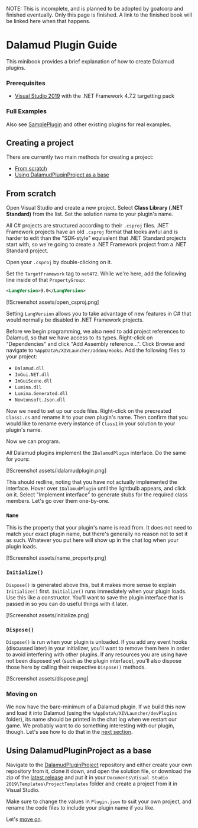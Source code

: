 NOTE: This is incomplete, and is planned to be adopted by goatcorp and finished eventually. Only this page is finished. A link to the finished book will be linked here when that happens.

# Dalamud Plugin Guide
This minibook provides a brief explanation of how to create Dalamud plugins.

### Prerequisites
 * [Visual Studio 2019](https://visualstudio.microsoft.com/vs/) with the .NET Framework 4.7.2 targetting pack

### Full Examples
Also see [SamplePlugin](https://github.com/ff-meli/SamplePlugin) and other existing plugins for real examples.

## Creating a project
There are currently two main methods for creating a project:
 * [From scratch](#from-scratch)
 * [Using DalamudPluginProject as a base](#using-dalamudpluginproject-as-a-base)

## From scratch
Open Visual Studio and create a new project. Select **Class Library (.NET Standard)** from the list. Set the
solution name to your plugin's name.

All C# projects are structured according to their `.csproj` files. .NET Framework projects have an old `.csproj`
format that looks awful and is harder to edit than the "SDK-style" equivalent that .NET Standard projects start
with, so we're going to create a .NET Framework project from a .NET Standard project.

Open your `.csproj` by double-clicking on it.

Set the `TargetFramework` tag to `net472`. While we're here, add the following line inside of that `PropertyGroup`:

```xml
<LangVersion>9.0</LangVersion>
```

[!Screenshot assets/open_csproj.png]

Setting `LangVersion` allows you to take advantage of new features in C# that would normally be disabled in .NET
Framework projects.

Before we begin programming, we also need to add project references to Dalamud, so that we have access to its types.
Right-click on "Dependencies" and click "Add Assembly reference...". Click Browse and navigate to
`%AppData%/XIVLauncher/addon/Hooks`. Add the following files to your project:
 * `Dalamud.dll`
 * `ImGui.NET.dll`
 * `ImGuiScene.dll`
 * `Lumina.dll`
 * `Lumina.Generated.dll`
 * `Newtonsoft.Json.dll`

Now we need to set up our code files. Right-click on the precreated `Class1.cs` and rename it to your own plugin's name.
Then confirm that you would like to rename every instance of `Class1` in your solution to your plugin's name.

Now we can program.

All Dalamud plugins implement the `IDalamudPlugin` interface. Do the same for yours:

[!Screenshot assets/idalamudplugin.png]

This should redline, noting that you have not actually implemented the interface. Hover over `IDalamudPlugin` until
the lightbulb appears, and click on it. Select "Implement interface" to generate stubs for the required class
members. Let's go over them one-by-one.

### `Name`
This is the property that your plugin's name is read from. It does not need to match your exact plugin name, but
there's generally no reason not to set it as such. Whatever you put here will show up in the chat log when your
plugin loads.

[!Screenshot assets/name_property.png]

### `Initialize()`
`Dispose()` is generated above this, but it makes more sense to explain `Initialize()` first. `Initialize()` runs
immediately when your plugin loads. Use this like a constructor. You'll want to save the plugin interface that
is passed in so you can do useful things with it later.

[!Screenshot assets/initialize.png]

### `Dispose()`
`Dispose()` is run when your plugin is unloaded. If you add any event hooks (discussed later) in your initializer,
you'll want to remove them here in order to avoid interfering with other plugins. If any resources you are using
have not been disposed yet (such as the plugin interface), you'll also dispose those here by calling their
respective `Dispose()` methods.

[!Screenshot assets/dispose.png]

### Moving on
We now have the bare-minimum of a Dalamud plugin. If we build this now and load it into Dalamud (using the
`%AppData%/XIVLauncher/devPlugins` folder), its name should be printed in the chat log when we restart our game.
We probably want to do something interesting with our plugin, though. Let's see how to do that in the
[next section](sections/chat_log.md).


## Using DalamudPluginProject as a base
Navigate to the [DalamudPluginProject](https://github.com/karashiiro/DalamudPluginProjectTemplate) repository
and either create your own repository from it, clone it down, and open the solution file, or download the zip
of the [latest release](https://github.com/karashiiro/DalamudPluginProjectTemplate/releases) and put it in your
`Documents\Visual Studio 2019\Templates\ProjectTemplates` folder and create a project from it in Visual Studio.

Make sure to change the values in `Plugin.json` to suit your own project, and rename the code files to include
your plugin name if you like.

Let's [move on](sections/chat_log.md).

